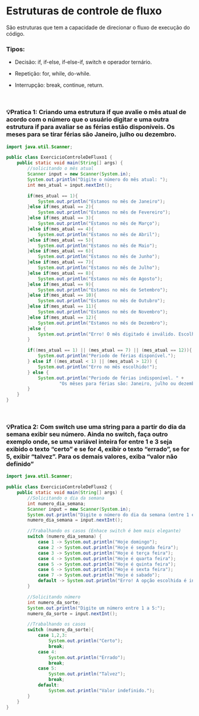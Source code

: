 # Estruturas de controle de fluxo

São estruturas que tem a capacidade de direcionar o fluxo de execução do código.

### Tipos:

- Decisão: if, if-else, if-else-if, switch e operador ternário.
  
- Repetição: for, while, do-while.
  
- Interrupção: break, continue, return.

<br>

### 💡Pratica 1: Criando uma estrutura if que avalie o mês atual de acordo com o número que o usuário digitar e uma outra estrutura if para avaliar se as férias estão disponíveis. Os meses para se tirar férias são Janeiro, julho ou dezembro.

```java
import java.util.Scanner;

public class ExercicioControleDeFluxo1 {
    public static void main(String[] args) {
        //solicitando o mês atual
        Scanner input = new Scanner(System.in);
        System.out.println("Digite o número do mês atual: ");
        int mes_atual = input.nextInt();

        if(mes_atual == 1){
            System.out.println("Estamos no mês de Janeiro");
        }else if(mes_atual == 2){
            System.out.println("Estamos no mês de Fevereiro");
        }else if(mes_atual == 3){
            System.out.println("Estamos no mês de Março");
        }else if(mes_atual == 4){
            System.out.println("Estamos no mês de Abril");
        }else if(mes_atual == 5){
            System.out.println("Estamos no mês de Maio");
        }else if(mes_atual == 6){
            System.out.println("Estamos no mês de Junho");
        }else if(mes_atual == 7){
            System.out.println("Estamos no mês de Julho");
        }else if(mes_atual == 8){
            System.out.println("Estamos no mês de Agosto");
        }else if(mes_atual == 9){
            System.out.println("Estamos no mês de Setembro");
        }else if(mes_atual == 10){
            System.out.println("Estamos no mês de Outubro");
        }else if(mes_atual == 11){
            System.out.println("Estamos no mês de Novembro");
        }else if(mes_atual == 12){
            System.out.println("Estamos no mês de Dezembro");
        }else {
            System.out.println("Erro! O mês digitado é inválido. Escolha entre 1 a 12");
        }

        if((mes_atual == 1) || (mes_atual == 7) || (mes_atual == 12)){
            System.out.println("Periodo de férias disponível.");
        } else if ((mes_atual < 1) || (mes_atual > 12)) {
            System.out.println("Erro no mês escolhido!");
        } else {
            System.out.println("Periodo de férias indisponível. " +
                    "Os mêses para férias são: Janeiro, julho ou dezembro.");
        }
    }
}
```

<br>

### 💡Pratica 2: Com switch use uma string para a partir do dia da semana exibir seu número. Ainda no switch, faça outro exemplo onde, se uma variável inteira for entre 1 e 3 seja exibido o texto “certo” e se for 4, exibir o texto “errado”, se for 5, exibir “talvez”. Para os demais valores, exiba “valor não definido”

```java
import java.util.Scanner;

public class ExercicioControleDeFluxo2 {
    public static void main(String[] args) {
        //Solicitando o dia da semana
        int numero_dia_semana;
        Scanner input = new Scanner(System.in);
        System.out.println("Digite o número do dia da semana (entre 1 e 7)");
        numero_dia_semana = input.nextInt();

        //Trabalhando os casos (Enhace switch é bem mais elegante)
        switch (numero_dia_semana) {
            case 1 -> System.out.println("Hoje domingo");
            case 2 -> System.out.println("Hoje é segunda feira");
            case 3 -> System.out.println("Hoje é terça feira");
            case 4 -> System.out.println("Hoje é quarta feira");
            case 5 -> System.out.println("Hoje é quinta feira");
            case 6 -> System.out.println("Hoje é sexta feira");
            case 7 -> System.out.println("Hoje é sabado");
            default -> System.out.println("Erro! A opção escolhida é inválida.");
        }

        //Solicitando número
        int numero_da_sorte;
        System.out.println("Digite um número entre 1 a 5:");
        numero_da_sorte = input.nextInt();

        //Trabalhando os casos
        switch (numero_da_sorte){
            case 1,2,3:
                System.out.println("Certo");
                break;
            case 4:
                System.out.println("Errado");
                break;
            case 5:
                System.out.println("Talvez");
                break;
            default:
                System.out.println("Valor indefinido.");
        }
    }
}
```

